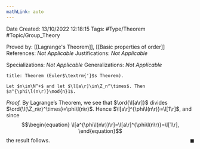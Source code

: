 ```yaml
---
mathLink: auto
---
```


<div class="topSpace"></div>

Date Created: 13/10/2022 12:18:15
Tags: #Type/Theorem #Topic/Group_Theory

Proved by: [[Lagrange's Theorem]], [[Basic properties of order]]
References: _Not Applicable_
Justifications: _Not Applicable_

Specializations: _Not Applicable_
Generalizations: _Not Applicable_

``` ad-Theorem
title: Theorem (Euler$\textrm{'}$s Theorem).

Let $n\in\N^+$ and let $\l[a\r]\in\Z_n^\times$. Then $a^{\phi\l(n\r)}\mod{n}1$.

```

<i>Proof.</i> By Lagrange$\textrm{'}$s Theorem, we see that $\ord{\l[a\r]}$ divides $\ord{\l(\Z_n\r)^\times}=\phi\l(n\r)$. Hence $\l[a\r]^{\phi\l(n\r)}=\l[1\r]$, and since
$$\begin{equation}
    \l[a^{\phi\l(n\r)}\r]=\l[a\r]^{\phi\l(n\r)}=\l[1\r],
\end{equation}$$
the result follows.<span style="float:right;">$\blacksquare$</span>

